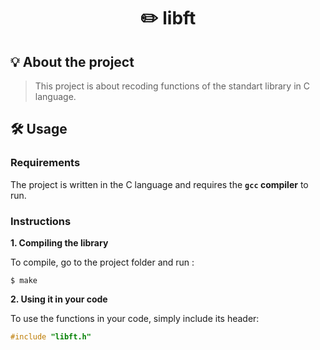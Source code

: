 <h1 align="center">
	✏️ libft
</h1>

## 💡 About the project

> This project is about recoding functions of the standart library in C language.

## 🛠️ Usage

### Requirements

The project is written in the C language and requires the **`gcc` compiler** to run.

### Instructions

**1. Compiling the library**

To compile, go to the project folder and run :

```shell
$ make
```

**2. Using it in your code**

To use the functions in your code, simply include its header:

```C
#include "libft.h"
```
